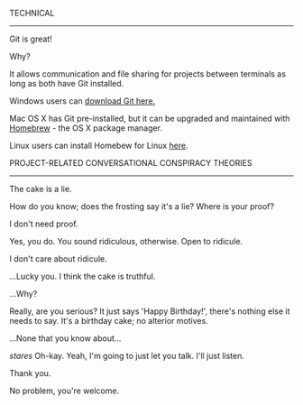 TECHNICAL

*************

Git is great!

Why?

It allows communication and file sharing for projects between terminals as long as both have Git installed.

Windows users can <a href="https://git-scm.com/" target="_blank">download Git here.</a>

Mac OS X has Git pre-installed, but it can be upgraded and maintained with <a href="http://brew.sh/" target="_blank">Homebrew</a> - the OS X package manager.

Linux users can install Homebew for Linux <a href="http://linuxbrew.sh/" target="_blank">here</a>.

PROJECT-RELATED CONVERSATIONAL CONSPIRACY THEORIES

**************************************************

The cake is a lie.

How do you know; does the frosting say it's a lie?  Where is your proof?

I don't need proof.

Yes, you do.  You sound ridiculous, otherwise.  Open to ridicule.

I don't care about ridicule.

...Lucky you.  I think the cake is truthful.

...Why?

Really, are you serious?  It just says 'Happy Birthday!', there's nothing else it needs to say.  It's a birthday cake; no alterior motives.

...None that you know about...

*stares*  Oh-kay.  Yeah, I'm going to just let you talk.  I'll just listen.

Thank you.

No problem, you're welcome.